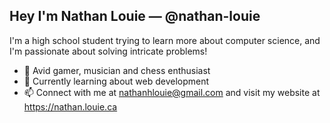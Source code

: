 ## Hey I'm Nathan Louie — @nathan-louie

I'm a high school student trying to learn more about computer science, and I'm passionate about solving intricate problems!

- 🙌 Avid gamer, musician and chess enthusiast
- 🌱 Currently learning about web development
- 📫 Connect with me at nathanhlouie@gmail.com and visit my website at https://nathan.louie.ca

